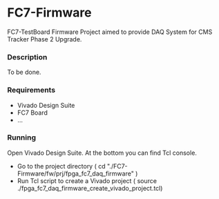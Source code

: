 FC7-Firmware
=============

FC7-TestBoard Firmware Project aimed to provide DAQ System for CMS Tracker Phase 2 Upgrade.

### Description

To be done.

### Requirements

* Vivado Design Suite
* FC7 Board
* ...

### Running

Open Vivado Design Suite. At the bottom you can find Tcl console.
- Go to the project directory ( cd "./FC7-Firmware/fw/prj/fpga_fc7_daq_firmware" )
- Run Tcl script to create a Vivado project ( source ./fpga_fc7_daq_firmware_create_vivado_project.tcl)
